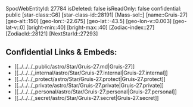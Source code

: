 ﻿---
location: [-43.5,22.675,150]
type: Star
tags:
- astro/Star

---
SpocWebEntityId: 27784
isDeleted: false
isReadOnly: false
confidential: public
[star-class::G6]
[star-class-id::28191]
[Mass-sol::]
[name::Gruis-27]
[geo-alt::150]
[geo-lon::-22.675]
[geo-lat::-43.5]
[geo-lon-v::0.003]
[geo-lat-v::0]
[bright-min::40]
[bright-max::40]
[Zodiac-index::27]
[ZodiacId::28121]
[NextStarId::27293]



## Confidential Links & Embeds: 
- [[../../../_public/astro/Star/Gruis-27.md|Gruis-27]] 
- [[../../../_internal/astro/Star/Gruis-27.internal|Gruis-27.internal]] 
- [[../../../_protect/astro/Star/Gruis-27.protect|Gruis-27.protect]] 
- [[../../../_private/astro/Star/Gruis-27.private|Gruis-27.private]] 
- [[../../../_personal/astro/Star/Gruis-27.personal|Gruis-27.personal]] 
- [[../../../_secret/astro/Star/Gruis-27.secret|Gruis-27.secret]]

